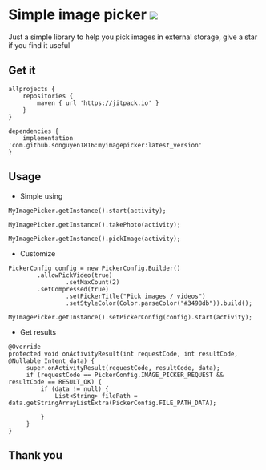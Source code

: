 # Simple image picker [![](https://jitpack.io/v/songuyen1816/myimagepicker.svg)](https://jitpack.io/#songuyen1816/myimagepicker)
Just a simple library to help you pick images in external storage, give a star if you find it useful
## Get it
```
allprojects {
	repositories {
		maven { url 'https://jitpack.io' }
	}
}
```
```
dependencies {
	implementation 'com.github.songuyen1816:myimagepicker:latest_version'
}
```
## Usage
- Simple using
```
MyImagePicker.getInstance().start(activity);
```
```
MyImagePicker.getInstance().takePhoto(activity);
```
```
MyImagePicker.getInstance().pickImage(activity);
```
- Customize
```
PickerConfig config = new PickerConfig.Builder()
		.allowPickVideo(true)
                .setMaxCount(2)
		.setCompressed(true)
                .setPickerTitle("Pick images / videos")
                .setStyleColor(Color.parseColor("#3498db")).build();
                
MyImagePicker.getInstance().setPickerConfig(config).start(activity);
```
- Get results
```
@Override
protected void onActivityResult(int requestCode, int resultCode, @Nullable Intent data) {
     super.onActivityResult(requestCode, resultCode, data);
     if (requestCode == PickerConfig.IMAGE_PICKER_REQUEST && resultCode == RESULT_OK) {
         if (data != null) {
             List<String> filePath = data.getStringArrayListExtra(PickerConfig.FILE_PATH_DATA);
                
         }
     }
}
```

## Thank you
